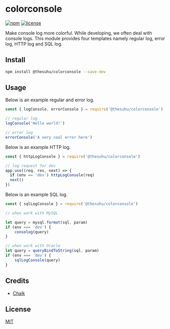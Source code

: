 # colorconsole

[![npm](https://img.shields.io/npm/v/@thesuhu/colorconsole.svg?style=flat-square)](https://www.npmjs.com/package/@thesuhu/colorconsole)
[![license](https://img.shields.io/github/license/thesuhu/colorconsole?style=flat-square)](https://github.com/thesuhu/colorconsole/blob/master/LICENSE)

Make console log more colorful. While developing, we often deal with console logs. This module provides four templates namely regular log, error log, HTTP log and SQL log.

## Install

```sh
npm install @thesuhu/colorconsole --save-dev
```

## Usage

Below is an example regular and error log.
```js
const { logConsole, errorConsole } = require('@thesuhu/colorconsole')

// regular log
logConsole('Hello world!')

// error log
errorConsole('A very cool error here')
```
Below is an example HTTP log.
```js
const { httpLogConsole } = require('@thesuhu/colorconsole')

// log request for dev
app.use((req, res, next) => {
  if (env == 'dev') httpLogConsole(req)
  next()
})
```
Below is an example SQL log.
```js
const { sqlLogConsole } = require('@thesuhu/colorconsole')

// when work with MySQL

let query = mysql.format(sql, param)
if (env === 'dev') {
    consolog(query)
}

// when work with Oracle
let query = queryBindToString(sql, param)
if (env === 'dev') {
    sqlLogConsole(query)
}
```

## Credits

- [Chalk](https://www.npmjs.com/package/chalk)

## License

[MIT](https://github.com/thesuhu/colorconsole/blob/master/LICENSE)